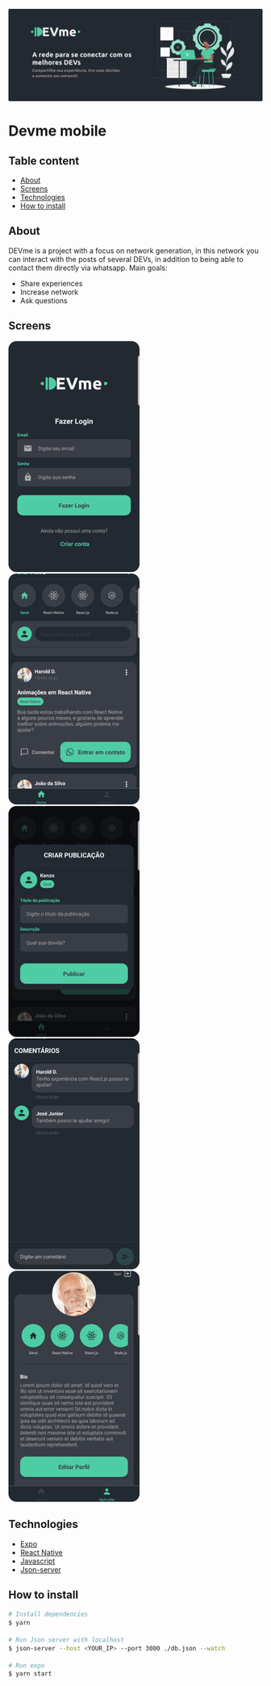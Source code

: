 ![devme](./assets/devMeBanner.png)

# Devme mobile

## Table content
- [About](#about)
- [Screens](#screens)
- [Technologies](#technologies)
- [How to install](#how-to-install)


## About
DEVme is a project with a focus on network generation, in this network you can interact with the posts of several DEVs, in addition to being able to contact them directly via whatsapp.
Main goals:
- Share experiences
- Increase network
- Ask questions

## Screens
![devme](./assets/prints/siginIn.png)
![devme](./assets/prints/home.png)
![devme](./assets/prints/createPost.png)
![devme](./assets/prints/comments.png)
![devme](./assets/prints/profile.png)

## Technologies
- [Expo](https://expo.io/)
- [React Native](https://reactnative.dev/docs/getting-started)
- [Javascript](https://devdocs.io/javascript/)
- [Json-server](https://github.com/typicode/json-server)

## How to install
```bash
# Install dependencies
$ yarn

# Run Json server with localhost
$ json-server --host <YOUR_IP> --port 3000 ./db.json --watch

# Run expo
$ yarn start
```

